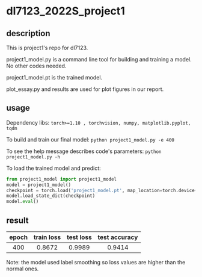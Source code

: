# dl7123_2022S_project1
## description
This is project1's repo for dl7123.

project1_model.py is a command line tool for building and training a model. No other codes needed.

project1_model.pt is the trained model.

plot_essay.py and results are used for plot figures in our report.


## usage
Dependency libs: `torch>=1.10 , torchvision, numpy, matplotlib.pyplot, tqdm`

To build and train our final model: `python project1_model.py -e 400`

To see the help message describes code's parameters: `python project1_model.py -h`

To load the trained model and predict:

```python
from project1_model import project1_model
model = project1_model()
checkpoint = torch.load('project1_model.pt', map_location=torch.device("cpu"))
model.load_state_dict(checkpoint)
model.eval()
```


## result

|  epoch   | train loss  |  test loss   | test accuracy |
| :----:  | :----:  |  :----:  | :----:  |
| 400  |0.8672| 0.9989  | 0.9414 | 

Note: the model used label smoothing so loss values are higher than the normal ones.
